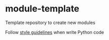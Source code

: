 # module-template

Template repository to create new modules

Follow [style guidelines](https://peps.python.org/pep-0008/) when write Python code 

